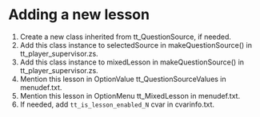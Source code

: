 # Adding a new lesson

1. Create a new class inherited from tt_QuestionSource, if needed.
2. Add this class instance to selectedSource in makeQuestionSource() in tt_player_supervisor.zs.
3. Add this class instance to mixedLesson in makeQuestionSource() in tt_player_supervisor.zs.
4. Mention this lesson in OptionValue tt_QuestionSourceValues in menudef.txt.
5. Mention this lesson in OptionMenu tt_MixedLesson in menudef.txt.
6. If needed, add `tt_is_lesson_enabled_N` cvar in cvarinfo.txt.
